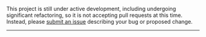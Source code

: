 
This project is still under active development, including undergoing
significant refactoring, so it is not accepting pull requests at this time.
Instead, please
[submit an issue](https://github.com/karenetheridge/JSON-Schema-Modern-Document-OpenAPI/issues/new)
describing your bug or proposed change.

-------------------------
